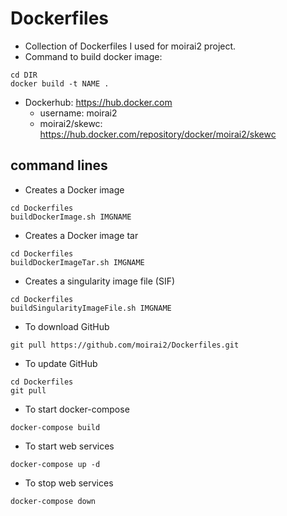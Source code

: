 # Dockerfiles
* Collection of Dockerfiles I used for moirai2 project.
* Command to build docker image:
```
cd DIR
docker build -t NAME .
```
* Dockerhub: https://hub.docker.com
  * username: moirai2
  * moirai2/skewc: https://hub.docker.com/repository/docker/moirai2/skewc

## command lines
* Creates a Docker image
```
cd Dockerfiles
buildDockerImage.sh IMGNAME
```
* Creates a Docker image tar
```
cd Dockerfiles
buildDockerImageTar.sh IMGNAME
```
* Creates a singularity image file (SIF)
```
cd Dockerfiles
buildSingularityImageFile.sh IMGNAME
```
* To download GitHub
```
git pull https://github.com/moirai2/Dockerfiles.git
```
* To update GitHub
```
cd Dockerfiles
git pull
```
* To start docker-compose
```
docker-compose build
```
* To start web services
```
docker-compose up -d
```
* To stop web services
```
docker-compose down
```